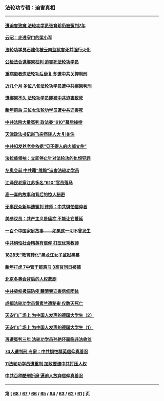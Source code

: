 ### 法轮功专辑：迫害真相
---
#### [遭迫害致瘫 法轮功学员张育珍仍被冤判7年](../../pages/nf4379/n13565875.md) 
#### [云昭：走进窄门的梁小军](../../pages/nf4379/n13605425.md) 
#### [法轮功学员石建伟被云南监狱害死并强行火化](../../pages/nf4379/n13599603.md) 
#### [公检法合谋绑架枉判 迫害死法轮功学员](../../pages/nf4379/n13596338.md) 
#### [重病患者炼法轮功后康复 却遭中共关押判刑](../../pages/nf4379/n13593948.md) 
#### [近几个月 多位八旬法轮功学员遭中共绑架判刑](../../pages/nf4379/n13591671.md) 
#### [遭绑架不久 法轮功学员即被中共迫害致死](../../pages/nf4379/n13587121.md) 
#### [新年前后 三位女法轮功学员遭中共迫害死](../../pages/nf4379/n13584573.md) 
#### [中共法院大量冤判 政法委“610”幕后操控](../../pages/nf4379/n13578342.md) 
#### [天津政法书记赵飞突然转人大 引关注](../../pages/nf4379/n13578965.md) 
#### [中共扣发养老金依据“见不得人的内部文件”](../../pages/nf4379/n13576363.md) 
#### [法拉盛领袖：立即停止针对法轮功的仇恨犯罪](../../pages/nf4379/n13575222.md) 
#### [冬奥会前 中共藉“维稳”迫害法轮功学员](../../pages/nf4379/n13570533.md) 
#### [江泽民老家江苏多名“610”官员落马](../../pages/nf4379/n13572920.md) 
#### [高一喜的故事和背后的惊人秘密](../../pages/nf4379/n13572834.md) 
#### [无辜民众新年遭冤判 律师：中共惧怕信仰者](../../pages/nf4379/n13568691.md) 
#### [美参议员：共产主义是癌症 不能让它蔓延](../../pages/nf4379/n13569660.md) 
#### [一百个中国家庭故事——如果这一切不曾发生](../../pages/nf4379/n13531687.md) 
#### [中共惧怕社会精英有信仰 打压优秀教师](../../pages/nf4379/n13563192.md) 
#### [1828天“教育转化”黑龙江女子监狱黑幕](../../pages/nf4379/n13536804.md) 
#### [新年打虎 7中管干部落马 3高官同日被捕](../../pages/nf4379/n13560915.md) 
#### [北京冬奥会背后的人权悲剧](../../pages/nf4379/n13556415.md) 
#### [中共极权极端防疫 藉清零迫害信仰团体](../../pages/nf4379/n13555509.md) 
#### [成都法轮功学员黄素兰遭秘审 仅数天死亡](../../pages/nf4379/n13537458.md) 
#### [天安门广场上 为中国人发声的德国大学生（2）](../../pages/nf4379/n13533454.md) 
#### [天安门广场上 为中国人发声的德国大学生（1）](../../pages/nf4379/n13528390.md) 
#### [再遭冤判三年 法轮功学员孙艳环面临非法收监](../../pages/nf4379/n13526543.md) 
#### [74人遭判刑 专家：中共惧怕精英信仰真善忍](../../pages/nf4379/n13520765.md) 
#### [11法轮功学员遭重判 加政要谴中共打压人权](../../pages/nf4379/n13521294.md) 
#### [中共百种酷刑折磨 逼迫人放弃信仰真善忍](../../pages/nf4379/n13518038.md) 

---
#### 第 [ [68](./68.md) / [67](./67.md) / [66](./66.md) / [65](./65.md) / [64](./64.md) / [63](./63.md) / [62](./62.md) / [61](./61.md) ] 页
